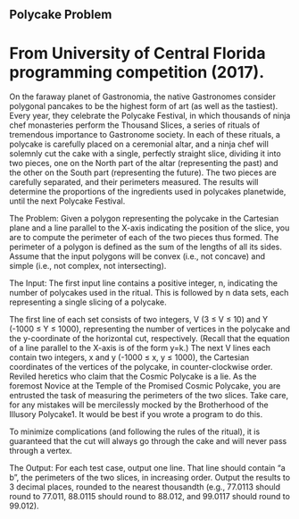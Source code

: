 ## Polycake Problem

# From University of Central Florida programming competition (2017).


On the faraway planet of Gastronomia, the native Gastronomes consider polygonal pancakes to be the highest form of art (as well as the tastiest).  Every year, they celebrate the Polycake Festival, in which thousands of ninja chef monasteries perform the Thousand Slices, a series of rituals of tremendous importance to Gastronome society.  In each of these rituals, a polycake is carefully placed on a ceremonial altar, and a ninja chef will solemnly cut the cake with a single, perfectly straight slice, dividing it into two pieces, one on the North part of the altar (representing the past) and the other on the South part (representing the future).  The two pieces are carefully separated, and their perimeters measured.  The results will determine the proportions of the ingredients used in polycakes planetwide, until the next Polycake Festival.  


The Problem: Given a polygon representing the polycake in the Cartesian plane and a line parallel to the X-axis indicating the position of the slice, you are to compute the perimeter of each of the two pieces thus formed.  The perimeter of a polygon is defined as the sum of the lengths of all its sides.  Assume that the input polygons will be convex (i.e., not concave) and simple (i.e., not complex, not intersecting).  


The Input: The first input line contains a positive integer, n, indicating the number of polycakes used in the ritual.  This is followed by n data sets, each representing a single slicing of a polycake.  

The first line of each set consists of two integers, V (3 ≤ V ≤ 10) and Y (-1000 ≤ Y ≤ 1000), representing the number of vertices in the polycake and the y-coordinate of the horizontal cut, respectively.  (Recall that the equation of a line parallel to the X-axis is of the form y=k.)  The next V lines each contain two integers, x and y (-1000 ≤ x, y ≤ 1000), the Cartesian coordinates of the vertices of the polycake, in counter-clockwise order.   Reviled heretics who claim that the Cosmic Polycake is a lie. As the foremost Novice at the Temple of the Promised Cosmic Polycake, you are entrusted the task of measuring the perimeters of the two slices.  Take care, for any mistakes will be mercilessly mocked by the Brotherhood of the Illusory Polycake1.  It would be best if you wrote a program to do this. 

To minimize complications (and following the rules of the ritual), it is guaranteed that the cut will always go through the cake and will never pass through a vertex.  

The Output: For each test case, output one line.  That line should contain “a b”, the perimeters of the two slices, in increasing order.  Output the results to 3 decimal places, rounded to the nearest thousandth (e.g., 77.0113 should round to 77.011, 88.0115 should round to 88.012, and 99.0117 should round to 99.012).   
